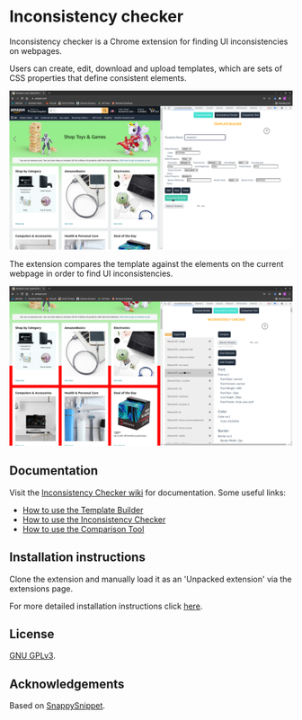 # Inconsistency checker

Inconsistency checker is a Chrome extension for finding UI inconsistencies on webpages. 

Users can create, edit, download and upload templates, which are sets of CSS properties that define consistent elements.

![Template builder page](images/README_Template-Builder.png)

The extension compares the template against the elements on the current webpage in order to find UI inconsistencies.

![Inconsistency checker page](images/README_Iconsistency-Checker.png)

## Documentation

Visit the [Inconsistency Checker wiki](https://stgit.dcs.gla.ac.uk/team-project-h/2021/se04/se04-main/-/wikis/home) for documentation. Some useful links:
- [How to use the Template Builder](https://stgit.dcs.gla.ac.uk/team-project-h/2021/se04/se04-main/-/wikis/how-to-use-the-template-builder)
- [How to use the Inconsistency Checker](https://stgit.dcs.gla.ac.uk/team-project-h/2021/se04/se04-main/-/wikis/how-to-use-the-inconsistency-checker)
- [How to use the Comparison Tool](https://stgit.dcs.gla.ac.uk/team-project-h/2021/se04/se04-main/-/wikis/how-to-use-the-comparison-tool)

## Installation instructions

Clone the extension and manually load it as an 'Unpacked extension' via the extensions page.

For more detailed installation instructions click [here](https://stgit.dcs.gla.ac.uk/team-project-h/2021/se04/se04-main/-/wikis/installation-instructions).

## License

[GNU GPLv3](https://www.gnu.org/licenses/gpl-3.0.html).

## Acknowledgements 
Based on [SnappySnippet](https://github.com/kdzwinel/SnappySnippet).
